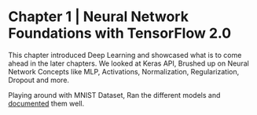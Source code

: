 # Chapter 1 | Neural Network Foundations with TensorFlow 2.0
This chapter introduced Deep Learning and showcased what is to come ahead in the later chapters.
We looked at Keras API, Brushed up on Neural Network Concepts like MLP, Activations, Normalization, Regularization, Dropout and more.

Playing around with MNIST Dataset, Ran the different models and [documented](mnist-benchmark.md) them well.